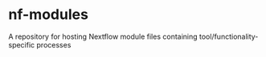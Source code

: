 # nf-modules
A repository for hosting Nextflow module files containing tool/functionality-specific processes
